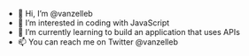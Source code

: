 - 👋 Hi, I’m @vanzelleb
- 👀 I’m interested in coding with JavaScript
- 🌱 I’m currently learning to build an application that uses APIs
- 📫 You can reach me on Twitter @vanzelleb

<!---
vanzelleb/vanzelleb is a ✨ special ✨ repository because its `README.md` (this file) appears on your GitHub profile.
You can click the Preview link to take a look at your changes.
--->
